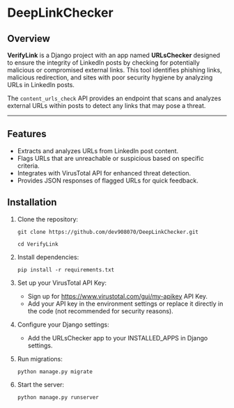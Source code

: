 # DeepLinkChecker

## Overview

**VerifyLink** is a Django project with an app named **URLsChecker** designed to ensure the integrity of LinkedIn posts by checking for potentially malicious or compromised external links. This tool identifies phishing links, malicious redirection, and sites with poor security hygiene by analyzing URLs in LinkedIn posts.

The `content_urls_check` API provides an endpoint that scans and analyzes external URLs within posts to detect any links that may pose a threat.

---

## Features

- Extracts and analyzes URLs from LinkedIn post content.
- Flags URLs that are unreachable or suspicious based on specific criteria.
- Integrates with VirusTotal API for enhanced threat detection.
- Provides JSON responses of flagged URLs for quick feedback.

## Installation

1. Clone the repository:

   ```git clone https://github.com/dev908070/DeepLinkChecker.git ```
   
   ```cd VerifyLink ```

3. Install dependencies:

    ```pip install -r requirements.txt ```

4. Set up your VirusTotal API Key:
    - Sign up for https://www.virustotal.com/gui/my-apikey API Key.
    - Add your API key in the environment settings or replace it directly in the code (not recommended for security reasons).

5. Configure your Django settings:
    - Add the URLsChecker app to your INSTALLED_APPS in Django settings.

6. Run migrations:

    ```python manage.py migrate ```

7. Start the server:

    ```python manage.py runserver ```
